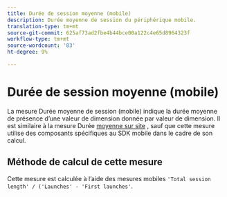 ```yaml
---
title: Durée de session moyenne (mobile)
description: Durée moyenne de session du périphérique mobile.
translation-type: tm+mt
source-git-commit: 625af73ad2fbe4b44bce00a122c4e65d8964323f
workflow-type: tm+mt
source-wordcount: '83'
ht-degree: 9%

---
```



# Durée de session moyenne (mobile)

La mesure Durée moyenne de session (mobile) indique la durée moyenne de présence d’une valeur de dimension donnée par valeur de dimension. Il est similaire à la mesure Durée [moyenne sur site](average-time-on-site.md) , sauf que cette mesure utilise des composants spécifiques au SDK mobile dans le cadre de son calcul.

## Méthode de calcul de cette mesure

Cette mesure est calculée à l’aide des mesures [](https://docs.adobe.com/content/help/en/mobile-services/using/get-started-ug/mobile-metrics/metrics-reference.html) mobiles `'Total session length' / ('Launches' - 'First launches'`.
